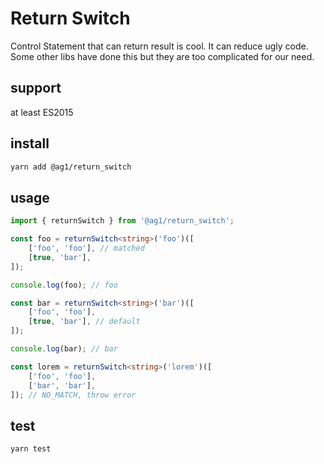 # Return Switch

Control Statement that can return result is cool. It can reduce ugly code. Some other libs have done this but they are too complicated for our need.

## support

at least ES2015

## install

```bash
yarn add @ag1/return_switch
```

## usage

```ts
import { returnSwitch } from '@ag1/return_switch';
```

```ts
const foo = returnSwitch<string>('foo')([
    ['foo', 'foo'], // matched
    [true, 'bar'],
]);

console.log(foo); // foo
```

```ts
const bar = returnSwitch<string>('bar')([
    ['foo', 'foo'],
    [true, 'bar'], // default
]);

console.log(bar); // bar
```

```ts
const lorem = returnSwitch<string>('lorem')([
    ['foo', 'foo'],
    ['bar', 'bar'],
]); // NO_MATCH, throw error
```

## test

```bash
yarn test
```
